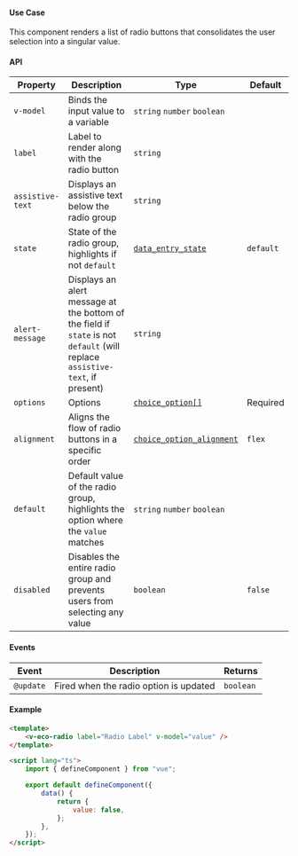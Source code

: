#### Use Case

This component renders a list of radio buttons that consolidates the user selection into a singular value.

#### API

| Property         | Description                                                                                                                  | Type                                                        | Default   |
| ---------------- | ---------------------------------------------------------------------------------------------------------------------------- | ----------------------------------------------------------- | --------- |
| `v-model`        | Binds the input value to a variable                                                                                          | `string` `number` `boolean`                                 |           |
| `label`          | Label to render along with the radio button                                                                                  | `string`                                                    |           |
| `assistive-text` | Displays an assistive text below the radio group                                                                             | `string`                                                    |           |
| `state`          | State of the radio group, highlights if not `default`                                                                        | [`data_entry_state`](/types#data-entry-state)               | `default` |
| `alert-message`  | Displays an alert message at the bottom of the field if `state` is not `default` (will replace `assistive-text`, if present) | `string`                                                    |           |
| `options`        | Options                                                                                                                      | [`choice_option[]`](/types#choice-option)                   | Required  |
| `alignment`      | Aligns the flow of radio buttons in a specific order                                                                         | [`choice_option_alignment`](/types#choice-option-alignment) | `flex`    |
| `default`        | Default value of the radio group, highlights the option where the `value` matches                                            | `string` `number` `boolean`                                 |           |
| `disabled`       | Disables the entire radio group and prevents users from selecting any value                                                  | `boolean`                                                   | `false`   |

#### Events

| Event     | Description                            | Returns   |
| --------- | -------------------------------------- | --------- |
| `@update` | Fired when the radio option is updated | `boolean` |

#### Example

```html
<template>
	<v-eco-radio label="Radio Label" v-model="value" />
</template>

<script lang="ts">
	import { defineComponent } from "vue";

	export default defineComponent({
		data() {
			return {
				value: false,
			};
		},
	});
</script>
```
